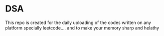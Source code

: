   # DSA
This repo is created for the daily uploading of the codes written on any platform specially leetcode....  and to make your memory sharp and helathy                   
